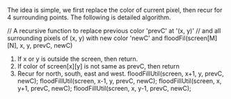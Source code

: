 The idea is simple, we first replace the color of current pixel, then recur for 4 surrounding points. The following is detailed algorithm.

// A recursive function to replace previous color 'prevC' at  '(x, y)' 
// and all surrounding pixels of (x, y) with new color 'newC' and
floodFil(screen[M][N], x, y, prevC, newC)
1) If x or y is outside the screen, then return.
2) If color of screen[x][y] is not same as prevC, then return
3) Recur for north, south, east and west.
    floodFillUtil(screen, x+1, y, prevC, newC);
    floodFillUtil(screen, x-1, y, prevC, newC);
    floodFillUtil(screen, x, y+1, prevC, newC);
    floodFillUtil(screen, x, y-1, prevC, newC);
